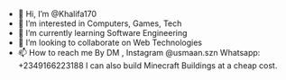 - 👋 Hi, I’m @Khalifa170
- 👀 I’m interested in Computers, Games, Tech
- 🌱 I’m currently learning Software Engineering
- 💞️ I’m looking to collaborate on Web Technologies
- 📫 How to reach me By DM , Instagram @usmaan.szn Whatsapp: +2349166223188 
     I can also build Minecraft Buildings at a cheap cost. 
<!---
Khalifa170/Khalifa170 is a ✨ special ✨ repository because its `README.md` (this file) appears on your GitHub profile.
You can click the Preview link to take a look at your changes.
--->
